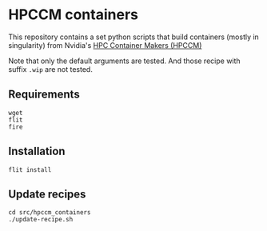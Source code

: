 # HPCCM containers

This repository contains a set python scripts that build containers (mostly in singularity) from Nvidia's [HPC Container Makers (HPCCM)](https://github.com/NVIDIA/hpc-container-maker)

Note that only the default arguments are tested. And those recipe with suffix `.wip` are not tested.

## Requirements

```
wget
flit
fire
```

## Installation

```
flit install
```
## Update recipes

```
cd src/hpccm_containers
./update-recipe.sh
```
